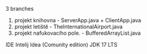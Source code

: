 3 branches

1. projekt knihovna - ServerApp.java + ClientApp.java
2. projekt letiště - TheInternationalAirport.java 
3. projekt nafukovacího pole. - BufferedArrayList.java

IDE Intelij Idea (Comunity edition) JDK 17 LTS
